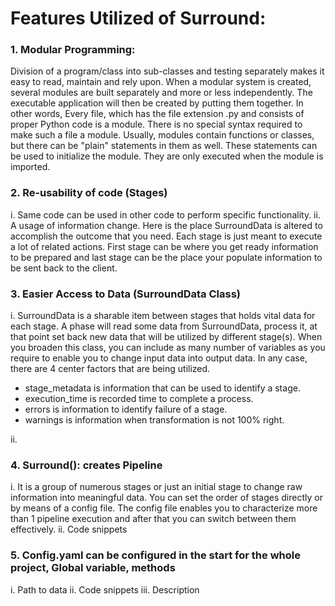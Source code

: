# Features Utilized of Surround:

### 1.	Modular Programming:

Division of a program/class into sub-classes and testing separately makes it easy to read, maintain and rely upon. When a modular system is created, several modules are built separately and more or less independently. The executable application will then be created by putting them together. In other words, Every file, which has the file extension .py and consists of proper Python code is a module. There is no special syntax required to make such a file a module. Usually, modules contain functions or classes, but there can be "plain" statements in them as well. These statements can be used to initialize the module. They are only executed when the module is imported. 


### 2.	Re-usability of code (Stages)

i. Same code can be used in other code to perform specific functionality. 
ii. A usage of information change. Here is the place SurroundData is altered to accomplish the outcome that you need. Each stage is just meant to execute a lot of related actions. First stage can be where you get ready information to be prepared and last stage can be the place your populate information to be sent back to the client.


### 3.	Easier Access to Data (SurroundData Class)

i.	SurroundData is a sharable item between stages that holds vital data for each stage. A phase will read some data from SurroundData, process it, at that point set back new data that will be utilized by different stage(s). When you broaden this class, you can include as many number of variables as you require to enable you to change input data into output data. In any case, there are 4 center factors that are being utilized.
- stage_metadata is information that can be used to identify a stage.
- execution_time is recorded time to complete a process.
- errors is information to identify failure of a stage.
- warnings is information when transformation is not 100% right.

ii.	


### 4.	Surround(): creates Pipeline

i.	It is a group of numerous stages or just an initial stage to change raw information into meaningful data. You can set the order of stages directly or by means of a config file. The config file enables you to characterize more than 1 pipeline execution and after that you can switch between them effectively.
ii.	Code snippets

### 5.	Config.yaml can be configured in the start for the whole project, Global variable, methods
i.	Path to data
ii.	Code snippets
iii. Description

